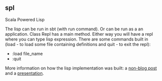 spl
---

Scala Powered Lisp

The lisp can be run in sbt (with run command). Or can be run as a an application. Class Repl has a main method. Either way you will have a repl where you can type lisp expression. There are some commands built in (load - to load some file containing definitions and quit - to exit the repl):
* :load file_name
* :quit

More information on how the lisp implementation was built: a [non-blog post](http://jaratec.github.io/2013/10/26/spl.html) and a [presentation](http://prezi.com/user/jaratec/).

